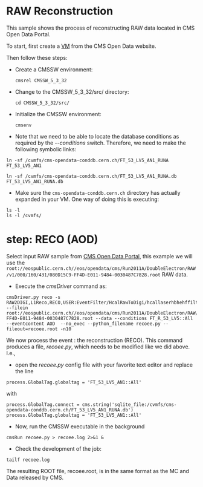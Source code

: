 # RAW Reconstruction
This sample shows the process of reconstructing RAW data located in CMS Open Data Portal.

To start, first create a [VM](http://opendata.cern.ch/record/252 "CMS Open Data Portal") from the CMS Open Data website.

Then follow these steps:

- Create a CMSSW environment: 

    ```
    cmsrel CMSSW_5_3_32
    ```

- Change to the CMSSW_5_3_32/src/ directory:

    ```
    cd CMSSW_5_3_32/src/
    ```

- Initialize the CMSSW environment:

  ```
  cmsenv
  ```   

- Note that we need to be able to locate the database conditions as required by the *--conditions* switch.  Therefore, we need to make the following
 symbolic links:

```
ln -sf /cvmfs/cms-opendata-conddb.cern.ch/FT_53_LV5_AN1_RUNA FT_53_LV5_AN1

ln -sf /cvmfs/cms-opendata-conddb.cern.ch/FT_53_LV5_AN1_RUNA.db FT_53_LV5_AN1_RUNA.db
```

- Make sure the `cms-opendata-conddb.cern.ch` directory has actually expanded in your VM.  One way of doing this is executing:

```
ls -l
ls -l /cvmfs/
```
# step: RECO (AOD)

Select input RAW sample from [CMS Open Data Portal](http://opendata.cern.ch), this example we will use the `root://eospublic.cern.ch//eos/opendata/cms/Run2011A/DoubleElectron/RAW/v1/000/160/431/080D15C9-FF4D-E011-9484-0030487C7828.root` RAW data.


- Execute the *cmsDriver* command as:

```
cmsDriver.py reco -s RAW2DIGI,L1Reco,RECO,USER:EventFilter/HcalRawToDigi/hcallaserhbhehffilter2012_cff.hcallLaser2012Filter --filein root://eospublic.cern.ch//eos/opendata/cms/Run2011A/DoubleElectron/RAW/v1/000/160/431/080D15C9-FF4D-E011-9484-0030487C7828.root --data --conditions FT_R_53_LV5::All --eventcontent AOD  --no_exec --python_filename recoee.py --fileout=recoee.root -n10
```
We now process the event : the reconstruction (RECO).  This command produces a file, *recoee.py*, which needs to be modified
like we did above.  I.e.,

- open the *recoee.py* config file with your favorite text editor and replace the line

```
process.GlobalTag.globaltag = 'FT_53_LV5_AN1::All'
```

with

```
process.GlobalTag.connect = cms.string('sqlite_file:/cvmfs/cms-opendata-conddb.cern.ch/FT_53_LV5_AN1_RUNA.db')
process.GlobalTag.globaltag = 'FT_53_LV5_AN1::All'
```

- Now, run the CMSSW executable in the background

```
cmsRun recoee.py > recoee.log 2>&1 &
``` 

- Check the development of the job:

```
tailf recoee.log
```
The resulting ROOT file, recoee.root, is in the same format as the MC and Data released by CMS.

